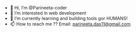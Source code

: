 - 👋 Hi, I’m @Parineeta-coder
- 👀 I’m interested in web development
- 🌱 I’m currently learning and building tools gor HUMANS!
- 📫 How to reach me ?? Email: parineeta.das11@gmail.com

<!---
Parineeta-coder/Parineeta-coder is a ✨ special ✨ repository because its `README.md` (this file) appears on your GitHub profile.
You can click the Preview link to take a look at your changes.
--->
